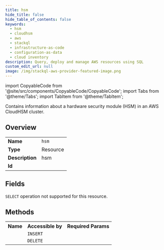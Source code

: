 ```yaml
---
title: hsm
hide_title: false
hide_table_of_contents: false
keywords:
  - hsm
  - cloudhsm
  - aws
  - stackql
  - infrastructure-as-code
  - configuration-as-data
  - cloud inventory
description: Query, deploy and manage AWS resources using SQL
custom_edit_url: null
image: /img/stackql-aws-provider-featured-image.png
---
```


import CopyableCode from '@site/src/components/CopyableCode/CopyableCode';
import Tabs from '@theme/Tabs';
import TabItem from '@theme/TabItem';

Contains information about a hardware security module (HSM) in an AWS CloudHSM cluster.

## Overview
<table>
<tbody>
<tr><td><b>Name</b></td><td><code>hsm</code></td></tr>
<tr><td><b>Type</b></td><td>Resource</td></tr>
<tr><td><b>Description</b></td><td>hsm</td></tr>
<tr><td><b>Id</b></td><td><CopyableCode code="aws.cloudhsm.hsm" /></td></tr>
</tbody>
</table>

## Fields
<code>SELECT</code> operation not supported for this resource.

## Methods

<table>
<tbody>
  <tr>
    <th>Name</th>
    <th>Accessible by</th>
    <th>Required Params</th>
  </tr>
  <tr>
    <td><CopyableCode code="create_hsm" /></td>
    <td><code>INSERT</code></td>
    <td><CopyableCode code="X-Amz-Target, data__AvailabilityZone, data__ClusterId, region" /></td>
  </tr>
  <tr>
    <td><CopyableCode code="delete_hsm" /></td>
    <td><code>DELETE</code></td>
    <td><CopyableCode code="X-Amz-Target, data__ClusterId, region" /></td>
  </tr>
</tbody>
</table>







